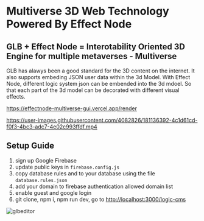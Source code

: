 # Multiverse 3D Web Technology Powered By Effect Node

## GLB + Effect Node = Interotability Oriented 3D Engine for multiple metaverses - Multiverse

GLB has alawys been a good standard for the 3D content on the internet. It also supports embeding JSON user data within the 3d Model. With Effect Node, different logic system json can be embended into the 3d mdoel. So that each part of the 3d model can be decorated with different visual effects.

https://effectnode-multiverse-gui.vercel.app/render

https://user-images.githubusercontent.com/4082826/181136392-4c1d61cd-f0f3-4bc3-adc7-4e02c993ffdf.mp4


## Setup Guide

1. sign up Google Firebase
2. update public keys in `firebase.config.js`
3. copy database rules and to your database using the file `database.rules.json`
4. add your domain to firebase authentication allowed domain list
5. enable guest and google login
6. git clone, npm i, npm run dev, go to <http://localhost:3000/logic-cms>


![glbeditor](https://user-images.githubusercontent.com/4082826/181136061-c7eeb572-0590-41b7-9418-a755042333f9.png)
